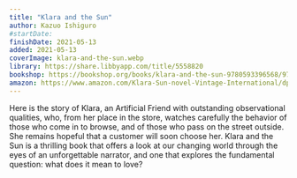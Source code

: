 ```yaml
---
title: "Klara and the Sun"
author: Kazuo Ishiguro
#startDate:
finishDate: 2021-05-13
added: 2021-05-13
coverImage: klara-and-the-sun.webp
library: https://share.libbyapp.com/title/5558820
bookshop: https://bookshop.org/books/klara-and-the-sun-9780593396568/9780593311295
amazon: https://www.amazon.com/Klara-Sun-novel-Vintage-International/dp/0593311299/
---
```


Here is the story of Klara, an Artificial Friend with outstanding observational qualities, who, from her place in the store, watches carefully the behavior of those who come in to browse, and of those who pass on the street outside. She remains hopeful that a customer will soon choose her. Klara and the Sun is a thrilling book that offers a look at our changing world through the eyes of an unforgettable narrator, and one that explores the fundamental question: what does it mean to love?  
